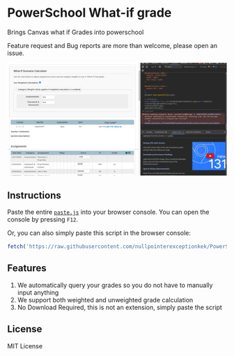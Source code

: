 # PowerSchool What-if grade

Brings Canvas what if Grades into powerschool

Feature request and Bug reports are more than welcome, please open an issue.

![demo](/image.png)

## Instructions

Paste the entire [`paste.js`](/paste.js) into your browser console. You can open the console by pressing `F12`.

Or, you can also simply paste this script in the browser console:
```js
fetch('https://raw.githubusercontent.com/nullpointerexceptionkek/PowerSchool-WhatIF-Grades/refs/heads/master/paste.js').then(r=>r.text()).then(c=>eval(c));
```

## Features

1. We automatically query your grades so you do not have to manually input anything
2. We support both weighted and unweighted grade calculation
3. No Download Required, this is not an extension, simply paste the script


## License

MIT License
